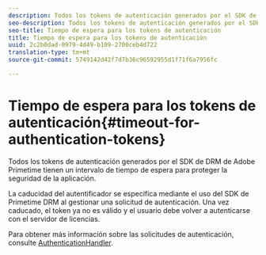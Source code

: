 ```yaml
---
description: Todos los tokens de autenticación generados por el SDK de DRM de Adobe Primetime tienen un intervalo de tiempo de espera para proteger la seguridad de la aplicación.
seo-description: Todos los tokens de autenticación generados por el SDK de DRM de Adobe Primetime tienen un intervalo de tiempo de espera para proteger la seguridad de la aplicación.
seo-title: Tiempo de espera para los tokens de autenticación
title: Tiempo de espera para los tokens de autenticación
uuid: 2c2b0dad-0979-4d49-b109-2700ceb4d722
translation-type: tm+mt
source-git-commit: 5749142d42f7d7b36c96592955d1f71f6a7956fc

---
```



# Tiempo de espera para los tokens de autenticación{#timeout-for-authentication-tokens}

Todos los tokens de autenticación generados por el SDK de DRM de Adobe Primetime tienen un intervalo de tiempo de espera para proteger la seguridad de la aplicación.

La caducidad del autentificador se especifica mediante el uso del SDK de Primetime DRM al gestionar una solicitud de autenticación. Una vez caducado, el token ya no es válido y el usuario debe volver a autenticarse con el servidor de licencias.

Para obtener más información sobre las solicitudes de autenticación, consulte [AuthenticationHandler](https://help.adobe.com/en_US/primetime/api/drm-apis/server/javadocs-flashaccess-pro/com/adobe/flashaccess/sdk/protocol/authentication/AuthenticationHandler.html).
